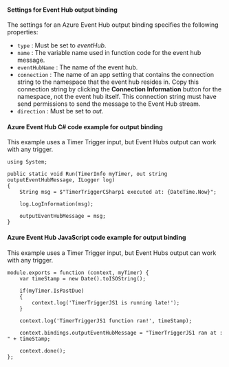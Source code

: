 #### Settings for Event Hub output binding

The settings for an Azure Event Hub output binding specifies the following properties:

- `type` : Must be set to *eventHub*.
- `name` : The variable name used in function code for the event hub message. 
- `eventHubName` : The name of the event hub.
- `connection` : The name of an app setting that contains the connection string to the namespace that the event hub resides in. Copy this connection string by clicking the **Connection Information** button for the namespace, not the event hub itself.  This connection string must have send permissions to send the message to the Event Hub stream.
- `direction` : Must be set to *out*. 

#### Azure Event Hub C# code example for output binding

This example uses a Timer Trigger input, but Event Hubs output can work with any trigger.
 
	using System;
	
	public static void Run(TimerInfo myTimer, out string outputEventHubMessage, ILogger log)
	{
	    String msg = $"TimerTriggerCSharp1 executed at: {DateTime.Now}";
	
	    log.LogInformation(msg);   
	    
	    outputEventHubMessage = msg;
	}

#### Azure Event Hub JavaScript code example for output binding

This example uses a Timer Trigger input, but Event Hubs output can work with any trigger.
 
	module.exports = function (context, myTimer) {
	    var timeStamp = new Date().toISOString();
	    
	    if(myTimer.IsPastDue)
	    {
	        context.log('TimerTriggerJS1 is running late!');
	    }

	    context.log('TimerTriggerJS1 function ran!', timeStamp);   
	    
	    context.bindings.outputEventHubMessage = "TimerTriggerJS1 ran at : " + timeStamp;
	
	    context.done();
	};

